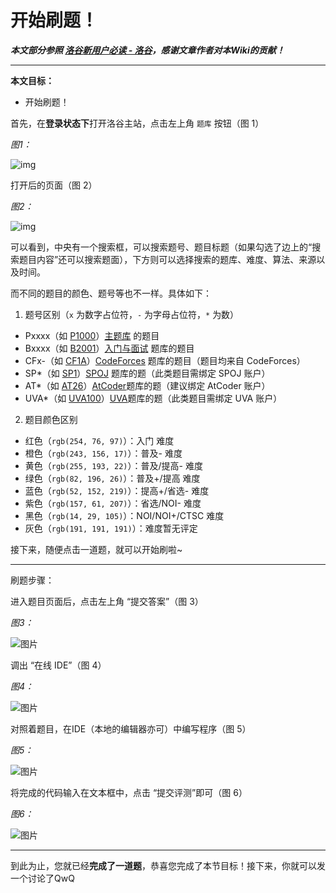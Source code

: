 # 开始刷题！

***本文部分参照  [洛谷新用户必读 - 洛谷](https://www.luogu.com.cn/discuss/241461)，感谢文章作者对本Wiki的贡献！***

***



**本文目标：**

- 开始刷题！



首先，在**登录状态下**打开洛谷主站，点击左上角 `题库` 按钮（图 1）



*图1：*

![img](https://baoxuanming250.github.io/img/001.png)



打开后的页面（图 2）



*图2：*

![img](https://baoxuanming250.github.io/img/002.png)



可以看到，中央有一个搜索框，可以搜索题号、题目标题（如果勾选了边上的“搜索题目内容”还可以搜索题面），下方则可以选择搜索的题库、难度、算法、来源以及时间。



而不同的题目的颜色、题号等也不一样。具体如下：

1. 题号区别（`x` 为数字占位符，`-` 为字母占位符，`*` 为数）
 - Pxxxx（如 [P1000](https://www.luogu.com.cn/problem/P1000)）[主题库](https://www.luogu.com.cn/problem/list?content=false&page=1&type=P#) 的题目
 - Bxxxx（如 [B2001](https://www.luogu.com.cn/problem/B2001)）[入门与面试](https://www.luogu.com.cn/problem/list?content=false&page=1&type=B#) 题库的题目
 - CFx-（如 [CF1A](https://www.luogu.com.cn/problem/CF1A)）[CodeForces](https://www.luogu.com.cn/problem/list?content=false&page=1&type=CF#) 题库的题目（题目均来自 CodeForces）
 - SP*（如 [SP1](https://www.luogu.com.cn/problem/SP1)）[SPOJ](https://www.luogu.com.cn/problem/list?content=false&page=1&type=SP#) 题库的题（此类题目需绑定 SPOJ 账户）
 - AT*（如 [AT26](https://www.luogu.com.cn/problem/AT26)）[AtCoder](https://www.luogu.com.cn/problem/list?content=false&page=1&type=AT#)题库的题（建议绑定 AtCoder 账户）
 - UVA*（如 [UVA100](https://www.luogu.com.cn/problem/UVA100)）[UVA](https://www.luogu.com.cn/problem/list?content=false&page=1&type=UVA#)题库的题（此类题目需绑定 UVA 账户）
2. 题目颜色区别
 - 红色（`rgb(254, 76, 97)`）：入门  难度
 - 橙色（`rgb(243, 156, 17)`）：普及-  难度
 - 黄色（`rgb(255, 193, 22)`）：普及/提高-  难度
 - 绿色（`rgb(82, 196, 26)`）：普及+/提高  难度
 - 蓝色（`rgb(52, 152, 219)`）：提高+/省选-  难度
 - 紫色（`rgb(157, 61, 207)`）：省选/NOI-  难度
 - 黑色（`rgb(14, 29, 105)`）：NOI/NOI+/CTSC  难度
 - 灰色（`rgb(191, 191, 191)`）：难度暂无评定



接下来，随便点击一道题，就可以开始刷啦~

***

刷题步骤：

进入题目页面后，点击左上角 “提交答案”（图 3）



*图3：*

![图片](http://ipic.luogu.com.cn/i34b1.png)



调出 “在线 IDE”（图 4）



*图4：*

![图片](http://ipic.luogu.com.cn/9lhmg.png)



对照着题目，在IDE（本地的编辑器亦可）中编写程序（图 5）



*图5：*

![图片](http://ipic.luogu.com.cn/753t3.png)



将完成的代码输入在文本框中，点击 “提交评测”即可（图 6）



*图6：*

![图片](http://ipic.luogu.com.cn/z8xdl.png)



------

到此为止，您就已经**完成了一道题**，恭喜您完成了本节目标！接下来，你就可以发一个讨论了QwQ
